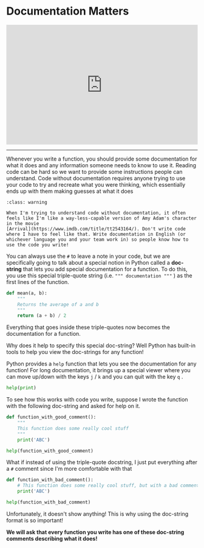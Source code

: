 # Documentation Matters


<div style="position: relative; padding-bottom: 62.5%; height: 0;">
    <iframe src="https://www.loom.com/embed/13c9ac9a1fef415f9cf9b1755b1e9362?sharedAppSource=personal_library" frameborder="0" webkitallowfullscreen mozallowfullscreen allowfullscreen style="position: absolute; top: 0; left: 0; width: 100%; height: 100%;"></iframe>
</div>

---

Whenever you write a function, you should provide some documentation for what it does and any information someone needs to know to use it. Reading code can be hard so we want to provide some instructions people can understand. Code without documentation requires anyone trying to use your code to try and recreate what you were thinking, which essentially ends up with them making guesses at what it does  


```{admonition} Warning
:class: warning

When I'm trying to understand code without documentation, it often feels like I'm like a way-less-capable version of Amy Adam's character in the movie
[Arrival](https://www.imdb.com/title/tt2543164/). Don't write code where I have to feel like that. Write documentation in English (or whichever language you and your team work in) so people know how to use the code you write!
```

You can always use the `#` to leave a note in your code, but we are specifically going to talk about a special notion in Python called a **doc-string** that lets you add special documentation for a function. To do this, you use this special triple-quote string (i.e. `""" documentation """` )  as the first lines of the function.  

```python
def mean(a, b):
    """
    Returns the average of a and b
    """
    return (a + b) / 2
```

Everything that goes inside these triple-quotes now becomes the documentation for a function.  

Why does it help to specify this special doc-string? Well Python has built-in tools to help you view the doc-strings for any function!  

Python provides a `help` function that lets you see the documentation for any function! For long documentation, it brings up a special viewer where you can move up/down with the keys `j` / `k` and you can quit with the key `q` .  

```python
help(print)
```

To see how this works with code you write, suppose I wrote the function with the following doc-string and asked for help on it.  

```python
def function_with_good_comment():
    """
    This function does some really cool stuff
    """
    print('ABC')

help(function_with_good_comment)
```

What if instead of using the triple-quote docstring, I just put everything after a `#` comment since I'm more comfortable with that  

```python
def function_with_bad_comment():
    # This function does some really cool stuff, but with a bad comment
    print('ABC')

help(function_with_bad_comment)
```

Unfortunately,  it doesn't show anything! This is why using the doc-string format is so important!  

**We will ask that every function you write has one of these doc-string comments describing what it does!**   

